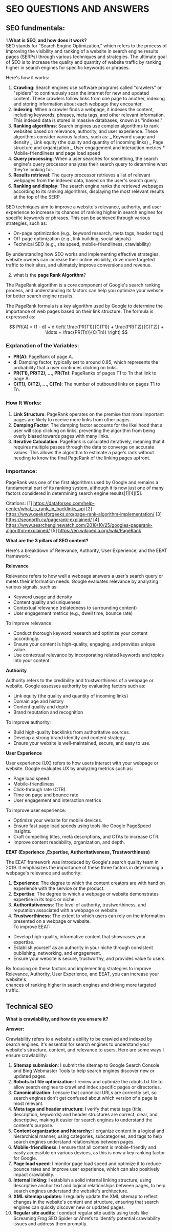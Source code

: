 # SEO QUESTIONS AND ANSWERS

## SEO fundmentals:

1.**What is SEO, and how does it work?**  
SEO stands for "Search Engine Optimization," which refers to the process of improving the visibility and ranking of a website in search engine results pages (SERPs) through various techniques and strategies. The ultimate goal of SEO is to increase the quality and quantity of website traffic by ranking higher in search engines for specific keywords or phrases.

Here's how it works:

1. **Crawling**: Search engines use software programs called "crawlers" or "spiders" to continuously scan the internet for new and updated content.
   These crawlers follow links from one page to another, indexing and storing information about each webpage they encounter.
2. **Indexing**: When a crawler finds a webpage, it indexes the content, including keywords, phrases, meta tags, and other relevant information. This indexed data is stored in massive databases, known as "indexes."
3. **Ranking algorithms**: Search engines use complex algorithms to rank websites based on relevance, authority, and user experience. These algorithms
   consider various factors, such as:
   _ Keyword usage and density
   _ Link equity (the quality and quantity of incoming links)
   _ Page structure and organization
   _ User engagement and interaction metrics \* Mobile-friendliness and page load speed
4. **Query processing**: When a user searches for something, the search engine's query processor analyzes their search query to determine what they're looking for.
5. **Results retrieval**: The query processor retrieves a list of relevant webpages from the indexed data, based on the user's search query.
6. **Ranking and display**: The search engine ranks the retrieved webpages according to its ranking algorithms, displaying the most relevant results at the top of the SERP.

SEO techniques aim to improve a website's relevance, authority, and user experience to increase its chances of ranking higher in search engines for specific keywords or phrases. This can be achieved through various strategies, such as:

- On-page optimization (e.g., keyword research, meta tags, header tags)
- Off-page optimization (e.g., link building, social signals)
- Technical SEO (e.g., site speed, mobile-friendliness, crawlability)

By understanding how SEO works and implementing effective strategies, website owners can increase their online visibility, drive more targeted traffic to their sites, and ultimately improve conversions and revenue.

2. what is the **page Rank Algorithm**?

The PageRank algorithm is a core component of Google's search ranking process, and understanding its factors can help you optimize your website for better search engine results.

The PageRank formula is a key algorithm used by Google to determine the importance of web pages based on their link structure. The formula is expressed as:

$$
PR(A) = (1 - d) + d \left( \frac{PR(T1)}{C(T1)} + \frac{PR(T2)}{C(T2)} + \ldots + \frac{PR(Tn)}{C(Tn)} \right)
$$

### Explanation of the Variables:

- **PR(A)**: PageRank of page A.
- **d**: Damping factor, typically set to around 0.85, which represents the probability that a user continues clicking on links.
- **PR(T1), PR(T2), ..., PR(Tn)**: PageRanks of pages T1 to Tn that link to page A.
- **C(T1), C(T2), ..., C(Tn)**: The number of outbound links on pages T1 to Tn.

### How It Works:

1. **Link Structure**: PageRank operates on the premise that more important pages are likely to receive more links from other pages.
2. **Damping Factor**: The damping factor accounts for the likelihood that a user will stop clicking on links, preventing the algorithm from being overly biased towards pages with many links.
3. **Iterative Calculation**: PageRank is calculated iteratively, meaning that it requires multiple passes through the data to converge on accurate values. This allows the algorithm to estimate a page's rank without needing to know the final PageRank of the linking pages upfront.

### Importance:

PageRank was one of the first algorithms used by Google and remains a fundamental part of its ranking system, although it is now just one of many factors considered in determining search engine results[1][4][5].

Citations:
[1] https://dataforseo.com/help-center/what_is_rank_in_backlinks_api
[2] https://www.geeksforgeeks.org/page-rank-algorithm-implementation/
[3] https://seonorth.ca/pagerank-explained/
[4] https://www.searchenginewatch.com/2018/10/25/googles-pagerank-algorithm-explained/
[5] https://en.wikipedia.org/wiki/PageRank

**What are the 3 pillars of SEO content?**

Here's a breakdown of Relevance, Authority, User Experience, and the EEAT framework:

**Relevance**

Relevance refers to how well a webpage answers a user's search query or meets their information needs. Google evaluates relevance by analyzing various
signals, such as:

- Keyword usage and density
- Content quality and uniqueness
- Contextual relevance (relatedness to surrounding content)
- User engagement metrics (e.g., dwell time, bounce rate)

To improve relevance:

- Conduct thorough keyword research and optimize your content accordingly.
- Ensure your content is high-quality, engaging, and provides unique value.
- Use contextual relevance by incorporating related keywords and topics into your content.

**Authority**

Authority refers to the credibility and trustworthiness of a webpage or website. Google assesses authority by evaluating factors such as:

- Link equity (the quality and quantity of incoming links)
- Domain age and history
- Content quality and depth
- Brand reputation and recognition

To improve authority:

- Build high-quality backlinks from authoritative sources.
- Develop a strong brand identity and content strategy.
- Ensure your website is well-maintained, secure, and easy to use.

**User Experience**

User experience (UX) refers to how users interact with your webpage or website. Google evaluates UX by analyzing metrics such as:

- Page load speed
- Mobile-friendliness
- Click-through rate (CTR)
- Time on page and bounce rate
- User engagement and interaction metrics

To improve user experience:

- Optimize your website for mobile devices.
- Ensure fast page load speeds using tools like Google PageSpeed Insights.
- Craft compelling titles, meta descriptions, and CTAs to increase CTR.
- Improve content readability, organization, and depth.

**EEAT (Experience ,Expertise, Authoritativeness, Trustworthiness)**

The EEAT framework was introduced by Google's search quality team in 2019. It emphasizes the importance of these three factors in determining a  
webpage's relevance and authority:

1. **Experience**: The degree to which the content creators are with hand on experience with the service or the product.
2. **Expertise**: The degree to which a webpage or website demonstrates expertise in its topic or niche.
3. **Authoritativeness**: The level of authority, trustworthiness, and reputation associated with a webpage or website.
4. **Trustworthiness**: The extent to which users can rely on the information presented on a webpage or website.  
   To improve EEAT:

- Develop high-quality, informative content that showcases your expertise.
- Establish yourself as an authority in your niche through consistent publishing, networking, and engagement.
- Ensure your website is secure, trustworthy, and provides value to users.

By focusing on these factors and implementing strategies to improve Relevance, Authority, User Experience, and EEAT, you can increase your website's  
chances of ranking higher in search engines and driving more targeted traffic.

## Technical SEO

**What is crawlability, and how do you ensure it?**

**Answer:**

Crawlability refers to a website's ability to be crawled and indexed by search engines. It's essential for search engines to understand your website's
structure, content, and relevance to users. Here are some ways I ensure crawlability:

1. **Sitemap submission**: I submit the sitemap to Google Search Console and Bing Webmaster Tools to help search engines discover new or updated pages.
2. **Robots.txt file optimization**: I review and optimize the robots.txt file to allow search engines to crawl and index specific pages or directories.
3. **Canonicalization**: I ensure that canonical URLs are correctly set, so search engines don't get confused about which version of a page is most
   relevant.
4. **Meta tags and header structure**: I verify that meta tags (title, description, keywords) and header structures are correct, clear, and descriptive,
   making it easier for search engines to understand the content's purpose.
5. **Content organization and hierarchy**: I organize content in a logical and hierarchical manner, using categories, subcategories, and tags to help
   search engines understand relationships between pages.
6. **Mobile-friendliness**: I ensure that all content is mobile-friendly and easily accessible on various devices, as this is now a key ranking factor
   for Google.
7. **Page load speed**: I monitor page load speed and optimize it to reduce bounce rates and improve user experience, which can also positively impact
   crawlability.
8. **Internal linking**: I establish a solid internal linking structure, using descriptive anchor text and logical relationships between pages, to help
   search engines understand the website's architecture.
9. **XML sitemap updates**: I regularly update the XML sitemap to reflect changes in the website's content and structure, ensuring that search engines
   can quickly discover new or updated pages.
10. **Regular site audits**: I conduct regular site audits using tools like Screaming Frog SEO Spider or Ahrefs to identify potential crawlability
    issues and address them promptly.
